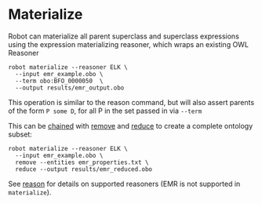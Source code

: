 # Materialize

Robot can materialize all parent superclass and superclass expressions using the expression materializing reasoner, which wraps an existing OWL Reasoner

    robot materialize --reasoner ELK \
      --input emr_example.obo \
      --term obo:BFO_0000050  \
      --output results/emr_output.obo

This operation is similar to the reason command, but will also assert parents of the form `P some D`, for all P in the set passed in via `--term`

This can be [chained](/chaining) with [remove](/remove) and [reduce](/reduce) to create a complete ontology subset:

    robot materialize --reasoner ELK \
      --input emr_example.obo \
      remove --entities emr_properties.txt \
      reduce --output results/emr_reduced.obo

See [reason](/reason) for details on supported reasoners (EMR is not supported in `materialize`).
